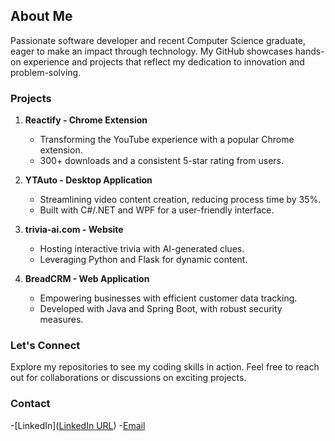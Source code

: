 ## About Me

Passionate software developer and recent Computer Science graduate, eager to make an impact through technology. My GitHub showcases hands-on experience and projects that reflect my dedication to innovation and problem-solving.

### Projects

1. **Reactify - Chrome Extension**
   - Transforming the YouTube experience with a popular Chrome extension.
   - 300+ downloads and a consistent 5-star rating from users.

2. **YTAuto - Desktop Application**
   - Streamlining video content creation, reducing process time by 35%.
   - Built with C#/.NET and WPF for a user-friendly interface.

3. **trivia-ai.com - Website**
   - Hosting interactive trivia with AI-generated clues.
   - Leveraging Python and Flask for dynamic content.

4. **BreadCRM - Web Application**
   - Empowering businesses with efficient customer data tracking.
   - Developed with Java and Spring Boot, with robust security measures.

### Let's Connect

Explore my repositories to see my coding skills in action. Feel free to reach out for collaborations or discussions on exciting projects.

### Contact

-[LinkedIn]([LinkedIn URL](https://www.linkedin.com/in/zachariahweaver/))
-[Email](mailto:zachariahjweaver@gmail.com)
